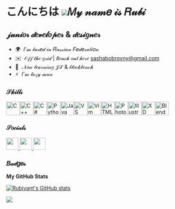 こんにちは  ![](https://user-images.githubusercontent.com/18350557/176309783-0785949b-9127-417c-8b55-ab5a4333674e.gif)𝑀𝓎 𝓃𝒶𝓂𝑒 𝒾𝓈 𝑅𝓊𝒷𝒾
============================================================================================================================

𝒿𝓊𝓃𝒾𝑜𝓇 𝒹𝑒𝓋𝑒𝓁𝑜𝓅𝑒𝓇 & 𝒹𝑒𝓈𝒾𝑔𝓃𝑒𝓇
---------------------------

* 🌍  𝐼'𝓂 𝒷𝒶𝓈𝑒𝒹 𝒾𝓃 𝑅𝓊𝓈𝓈𝒾𝒶𝓃 𝐹𝑒𝒹𝑒𝓇𝒶𝓉𝒾𝑜𝓃
* ✉️  𝒪𝒻𝒻 𝓉𝒽𝑒 𝑔𝓇𝒾𝒹 | 𝑅𝑒𝒶𝒸𝒽 𝑜𝓊𝓉 𝒽𝑒𝓇𝑒 [sashabobrovny@gmail.com](mailto:sashabobrovny@gmail.com)
* 🧠  𝒩𝑜𝓌 𝓁𝑒𝒶𝓇𝓃𝒾𝓃𝑔 𝒥𝒮 & 𝒷𝓁𝑜𝒸𝓀𝒷𝑒𝓃𝒸𝒽
* ⚡  𝐼'𝓂 𝓁𝒶𝓏𝓎 𝓂𝒶𝓃

### 𝒮𝓀𝒾𝓁𝓁𝓈


<p align="left">
<a href="https://docs.microsoft.com/en-us/cpp/?view=msvc-170" target="_blank" rel="noreferrer"><img src="https://raw.githubusercontent.com/danielcranney/readme-generator/main/public/icons/skills/c-colored.svg" width="36" height="36" alt="C" /></a><a href="https://docs.microsoft.com/en-us/cpp/?view=msvc-170" target="_blank" rel="noreferrer"><img src="https://raw.githubusercontent.com/danielcranney/readme-generator/main/public/icons/skills/cplusplus-colored.svg" width="36" height="36" alt="C++" /></a><a href="https://docs.microsoft.com/en-us/dotnet/csharp/" target="_blank" rel="noreferrer"><img src="https://raw.githubusercontent.com/danielcranney/readme-generator/main/public/icons/skills/csharp-colored.svg" width="36" height="36" alt="C#" /></a><a href="https://www.python.org/" target="_blank" rel="noreferrer"><img src="https://raw.githubusercontent.com/danielcranney/readme-generator/main/public/icons/skills/python-colored.svg" width="36" height="36" alt="Python" /></a><a href="https://www.oracle.com/java/" target="_blank" rel="noreferrer"><img src="https://raw.githubusercontent.com/danielcranney/readme-generator/main/public/icons/skills/java-colored.svg" width="36" height="36" alt="Java" /></a><a href="https://code.visualstudio.com/" target="_blank" rel="noreferrer"><img src="https://raw.githubusercontent.com/danielcranney/readme-generator/main/public/icons/skills/visualstudiocode.svg" width="36" height="36" alt="VS Code" /></a><a href="https://www.vim.org/" target="_blank" rel="noreferrer"><img src="https://raw.githubusercontent.com/danielcranney/readme-generator/main/public/icons/skills/vim.svg" width="36" height="36" alt="Vim" /></a><a href="https://developer.mozilla.org/en-US/docs/Glossary/HTML5" target="_blank" rel="noreferrer"><img src="https://raw.githubusercontent.com/danielcranney/readme-generator/main/public/icons/skills/html5-colored.svg" width="36" height="36" alt="HTML5" /></a><a href="https://www.adobe.com/uk/products/photoshop.html" target="_blank" rel="noreferrer"><img src="https://raw.githubusercontent.com/danielcranney/readme-generator/main/public/icons/skills/photoshop-colored.svg" width="36" height="36" alt="Photoshop" /></a><a href="https://www.adobe.com/uk/products/illustrator.html" target="_blank" rel="noreferrer"><img src="https://raw.githubusercontent.com/danielcranney/readme-generator/main/public/icons/skills/illustrator-colored.svg" width="36" height="36" alt="Illustrator" /></a><a href="https://www.adobe.com/uk/products/xd.html" target="_blank" rel="noreferrer"><img src="https://raw.githubusercontent.com/danielcranney/readme-generator/main/public/icons/skills/xd-colored.svg" width="36" height="36" alt="XD" /></a><a href="https://www.blender.org/" target="_blank" rel="noreferrer"><img src="https://raw.githubusercontent.com/danielcranney/readme-generator/main/public/icons/skills/blender-colored.svg" width="36" height="36" alt="Blender" /></a>
</p>


### 𝒮𝑜𝒸𝒾𝒶𝓁𝓈

<p align="left"> <a href="https://discord.com/users/Rubivant" target="_blank" rel="noreferrer"> <picture> <source media="(prefers-color-scheme: dark)" srcset="https://raw.githubusercontent.com/danielcranney/readme-generator/main/public/icons/socials/discord-dark.svg" /> <source media="(prefers-color-scheme: light)" srcset="https://raw.githubusercontent.com/danielcranney/readme-generator/main/public/icons/socials/discord.svg" /> <img src="https://raw.githubusercontent.com/danielcranney/readme-generator/main/public/icons/socials/discord.svg" width="32" height="32" /> </picture> </a> <a href="https://www.github.com/Rubivant" target="_blank" rel="noreferrer"> <picture> <source media="(prefers-color-scheme: dark)" srcset="https://raw.githubusercontent.com/danielcranney/readme-generator/main/public/icons/socials/github-dark.svg" /> <source media="(prefers-color-scheme: light)" srcset="https://raw.githubusercontent.com/danielcranney/readme-generator/main/public/icons/socials/github.svg" /> <img src="https://raw.githubusercontent.com/danielcranney/readme-generator/main/public/icons/socials/github.svg" width="32" height="32" /> </picture> </a> <a href="https://www.youtube.com/@Rubivant" target="_blank" rel="noreferrer"> <picture> <source media="(prefers-color-scheme: dark)" srcset="https://raw.githubusercontent.com/danielcranney/readme-generator/main/public/icons/socials/youtube-dark.svg" /> <source media="(prefers-color-scheme: light)" srcset="https://raw.githubusercontent.com/danielcranney/readme-generator/main/public/icons/socials/youtube.svg" /> <img src="https://raw.githubusercontent.com/danielcranney/readme-generator/main/public/icons/socials/youtube.svg" width="32" height="32" /> </picture> </a></p>

### 𝐵𝒶𝒹𝑔𝑒𝓈

<b>My GitHub Stats</b>

<a href="http://www.github.com/Rubivant"><img src="https://github-readme-stats.vercel.app/api?username=Rubivant&show_icons=true&hide=&count_private=true&title_color=0891b2&text_color=ffffff&icon_color=0891b2&bg_color=1c1917&hide_border=true&show_icons=true" alt="Rubivant's GitHub stats" /></a>

<a href="http://www.github.com/Rubivant"><img src="https://github-readme-streak-stats.herokuapp.com/?user=Rubivant&stroke=ffffff&background=1c1917&ring=0891b2&fire=0891b2&currStreakNum=ffffff&currStreakLabel=0891b2&sideNums=ffffff&sideLabels=ffffff&dates=ffffff&hide_border=true" /></a>
